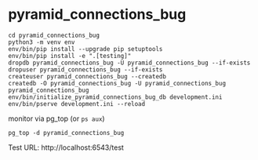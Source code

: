 pyramid_connections_bug
=======================

```
cd pyramid_connections_bug
python3 -m venv env
env/bin/pip install --upgrade pip setuptools
env/bin/pip install -e ".[testing]"
dropdb pyramid_connections_bug -U pyramid_connections_bug --if-exists
dropuser pyramid_connections_bug --if-exists
createuser pyramid_connections_bug --createdb
createdb -O pyramid_connections_bug -U pyramid_connections_bug pyramid_connections_bug
env/bin/initialize_pyramid_connections_bug_db development.ini
env/bin/pserve development.ini --reload
```

monitor via pg_top (or `ps aux`)

```
pg_top -d pyramid_connections_bug
```



Test URL: http://localhost:6543/test

